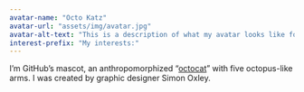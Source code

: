 ```yaml
---
avatar-name: "Octo Katz"
avatar-url: "assets/img/avatar.jpg"
avatar-alt-text: "This is a description of what my avatar looks like for people who can't see it."
interest-prefix: "My interests:"
---
```


I’m GitHub’s mascot, an anthropomorphized “[octocat](https://octodex.github.com/)” with five octopus-like arms. I was created by graphic designer Simon Oxley.
